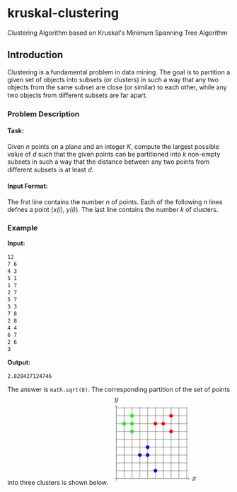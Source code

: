 # kruskal-clustering
Clustering Algorithm based on Kruskal's Minimum Spanning Tree Algorithm

## Introduction
Clustering is a fundamental problem in data mining. The goal is to partition
a given set of objects into subsets (or clusters) in such a way that any two
objects from the same subset are close (or similar) to each other, while any
two objects from diﬀerent subsets are far apart.

### Problem Description
#### Task:
Given _n_ points on a plane and an integer _K_, compute the largest possible value of _d_ such that the
given points can be partitioned into _k_ non-empty subsets in such a way that the distance between any
two points from diﬀerent subsets is at least _d_.

#### Input Format:
The frst line contains the number _n_ of points. Each of the following _n_ lines defnes a point
(_x(i)_, _y(i)_). The last line contains the number _k_ of clusters.


### Example
**Input:**
```
12
7 6
4 3
5 1
1 7
2 7
5 7
3 3
7 8
2 8
4 4
6 7
2 6
3
```
**Output:**
```
2.828427124746
```

The answer is `math.sqrt(8)`. The corresponding partition of the set of points into three clusters is shown below.
<img src="example1-image.JPG" alt="drawing" width="200"/>
